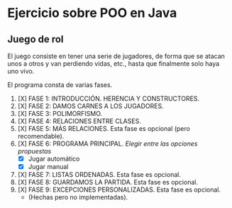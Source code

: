 # Ejercicio sobre POO en Java

## Juego de rol

El juego consiste en tener una serie de jugadores, de forma que se atacan unos a otros y van perdiendo vidas, etc., hasta que finalmente solo haya uno vivo.

El programa consta de varias fases.

1. [X] FASE 1: INTRODUCCIÓN. HERENCIA Y CONSTRUCTORES.
2. [X] FASE 2: DAMOS CARNES A LOS JUGADORES.
3. [X] FASE 3: POLIMORFISMO.
4. [X] FASE 4: RELACIONES ENTRE CLASES.
5. [X] FASE 5: MÁS RELACIONES. Esta fase es opcional (pero recomendable).
6. [X] FASE 6: PROGRAMA PRINCIPAL. _Elegir entre las opciones propuestas_
    - [X] Jugar automático
    - [X] Jugar manual
7. [X] FASE 7: LISTAS ORDENADAS. Esta fase es opcional.
8. [X] FASE 8: GUARDAMOS LA PARTIDA. Esta fase es opcional.
9. [X] FASE 9: EXCEPCIONES PERSONALIZADAS. Esta fase es opcional.
   - (Hechas pero no implementadas).
